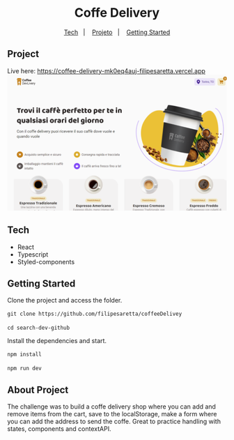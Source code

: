 <h1 align="center"> Coffe Delivery</h1>

<p align="center">
  <a href="#tech">Tech</a>&nbsp;&nbsp;&nbsp;|&nbsp;&nbsp;&nbsp;
  <a href="#project">Projeto</a>&nbsp;&nbsp;&nbsp;|&nbsp;&nbsp;&nbsp;
  <a href="#getting-started">Getting Started</a>
</p>

## Project
Live here: https://coffee-delivery-mk0eq4auj-filipesaretta.vercel.app
![coffe-delivery](./src/assets/img/view.png)

## Tech

- React
- Typescript
- Styled-components

## Getting Started

Clone the project and access the folder.

```
git clone https://github.com/filipesaretta/coffeeDelivey

cd search-dev-github
```

Install the dependencies and start.

```
npm install

npm run dev
```

## About Project 

The challenge was to build a coffe delivery shop where you can add and remove items from the cart, save to the localStorage, make a form where you can add the address to send the coffe.
Great to practice handling with states, components and contextAPI.


